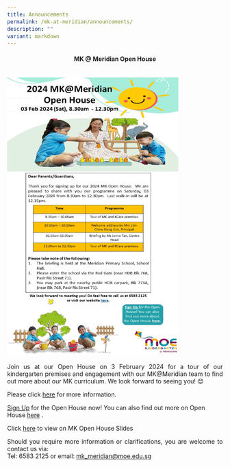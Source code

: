 ```yaml
---
title: Announcements
permalink: /mk-at-meridian/announcements/
description: ""
variant: markdown
---
```

<h4 align="center">MK @ Meridian Open House</h4>
<br>
<img src="/images/MK@Meridian/MK_Open_House_poster_25_Jan.jpg" style="width: 400px;height:650px;">

<p align="justify">Join us at our Open House on 3 February 2024 for a tour of our kindergarten premises and engagement with our MK@Meridian team to find out more about our MK curriculum. We look forward to seeing you! 😊</p>


<p align="justify"> Please click <a href="/files/MK/2024_MK_Letter.pdf">here</a> for more information.</p>

<a href="https://form.gov.sg/654c2c4128c6d00011d38319">Sign Up</a> for the Open House now!  You can also find out more on Open House <a href="https://www.moe.gov.sg/preschool/moe-kindergarten?utm_source=pmk&amp;utm_medium=email&amp;utm_campaign=openhouse">here</a> .

<p>Click <a href="/files/MK/2024/MKOH_2024_2_Feb__MK_Website_.pdf">here</a> to view on MK Open House Slides</p>

<p align="justify">Should you require more information or clarifications, you are welcome to contact us via:<br>
Tel: 6583 2125 or email: <a href="mailto:mk_meridian@moe.edu.sg">mk_meridian@moe.edu.sg</a></p>